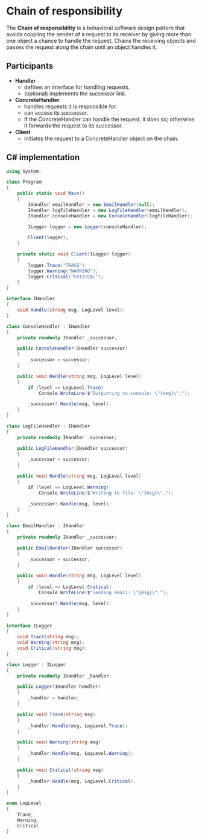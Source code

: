 # Chain of responsibility

The **Chain of responsibility** is a behavioral software design pattern that avoids coupling the sender of a request to its receiver by giving more than one object a chance to handle the request. Chains the receiving objects and passes the request along the chain until an object handles it.

## Participants

* **Handler**
  * defines an interface for handling requests.
  * (optional) implements the successor link.
* **ConcreteHandler**
  * handles requests it is responsible for.
  * can access its successor.
  * if the ConcreteHandler can handle the request, it does so; otherwise it forwards the request to its successor.
* **Client**
  * initiates the request to a ConcreteHandler object on the chain.

## C# implementation

```csharp
using System;

class Program
{
    public static void Main()
    {
        IHandler emailHandler = new EmailHandler(null);
        IHandler logFileHandler = new LogFileHandler(emailHandler);
        IHandler consoleHandler = new ConsoleHandler(logFileHandler);

        ILogger logger = new Logger(consoleHandler);

        Client(logger);
    }

    private static void Client(ILogger logger)
    {
        logger.Trace("TRACE");
        logger.Warning("WARNING");
        logger.Critical("CRITICAL");
    }
}

interface IHandler
{
    void Handle(string msg, LogLevel level);
}

class ConsoleHandler : IHandler
{
    private readonly IHandler _successor;

    public ConsoleHandler(IHandler successor)
    {
        _successor = successor;
    }

    public void Handle(string msg, LogLevel level)
    {
        if (level == LogLevel.Trace)
            Console.WriteLine($"Outputting to console: \"{msg}\".");

        _successor?.Handle(msg, level);
    }
}

class LogFileHandler : IHandler
{
    private readonly IHandler _successor;

    public LogFileHandler(IHandler successor)
    {
        _successor = successor;
    }

    public void Handle(string msg, LogLevel level)
    {
        if (level == LogLevel.Warning)
            Console.WriteLine($"Writing to file: \"{msg}\".");

        _successor?.Handle(msg, level);
    }
}

class EmailHandler : IHandler
{
    private readonly IHandler _successor;

    public EmailHandler(IHandler successor)
    {
        _successor = successor;
    }

    public void Handle(string msg, LogLevel level)
    {
        if (level == LogLevel.Critical)
            Console.WriteLine($"Sending email: \"{msg}\".");

        _successor?.Handle(msg, level);
    }
}

interface ILogger
{
    void Trace(string msg);
    void Warning(string msg);
    void Critical(string msg);
}

class Logger : ILogger
{
    private readonly IHandler _handler;

    public Logger(IHandler handler)
    {
        _handler = handler;
    }

    public void Trace(string msg)
    {
        _handler.Handle(msg, LogLevel.Trace);
    }

    public void Warning(string msg)
    {
        _handler.Handle(msg, LogLevel.Warning);
    }

    public void Critical(string msg)
    {
        _handler.Handle(msg, LogLevel.Critical);
    }
}

enum LogLevel
{
    Trace,
    Warning,
    Critical
}
```

